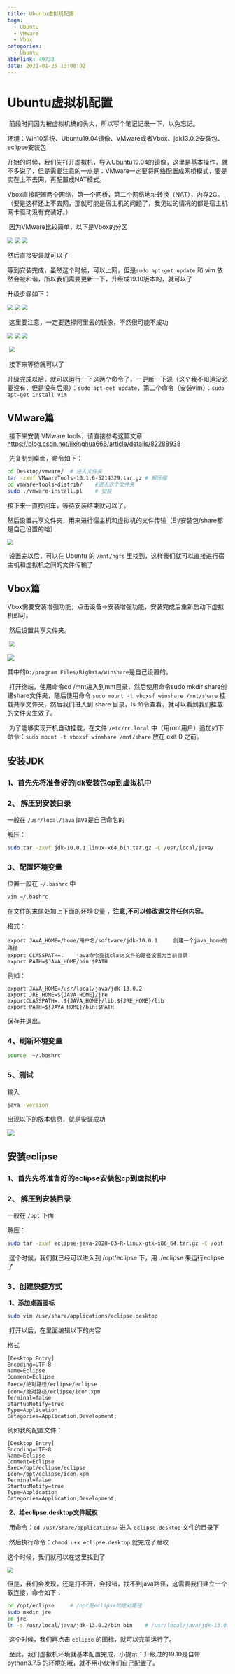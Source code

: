 ```yaml
---
title: Ubuntu虚拟机配置
tags:
  - Ubuntu
  - VMware
  - Vbox
categories:
  - Ubuntu
abbrlink: 49738
date: 2021-01-25 13:08:02
---
```


# Ubuntu虚拟机配置

​	前段时间因为被虚拟机搞的头大，所以写个笔记记录一下，以免忘记。

​	环境：Win10系统、Ubuntu19.04镜像、VMware或者Vbox、jdk13.0.2安装包、eclipse安装包

​	开始的时候，我们先打开虚拟机，导入Ubuntu19.04的镜像，这里是基本操作，就不多说了，但是需要注意的一点是：VMware一定要将网络配置成网桥模式，要是实在上不去网，再配置成NAT模式。

​	Vbox直接配置两个网络，第一个网桥，第二个网络地址转换（NAT），内存2G。（要是这样还上不去网，那就可能是宿主机的问题了，我见过的情况的都是宿主机网卡驱动没有安装好。）

​	因为VMware比较简单，以下是Vbox的分区

<img src="Ubuntu虚拟机配置/1.jpg" style="zoom:80%;" />

<img src="Ubuntu虚拟机配置/2.jpg" style="zoom:80%;" />

<img src="Ubuntu虚拟机配置/3.jpg" style="zoom:80%;" />

然后直接安装就可以了

​	等到安装完成，虽然这个时候，可以上网，但是`sudo apt-get update` 和 vim 依然会被和谐，所以我们需要更新一下，升级成19.10版本的，就可以了

升级步骤如下：

<img src="Ubuntu虚拟机配置/4.jpg" style="zoom:80%;" />

<img src="Ubuntu虚拟机配置/5.png" style="zoom:80%;" />

<img src="Ubuntu虚拟机配置/6.png" style="zoom:80%;" />

​	这里要注意，一定要选择阿里云的镜像，不然很可能不成功

<img src="Ubuntu虚拟机配置/7.png" style="zoom:80%;" />

<img src="Ubuntu虚拟机配置/8.png" style="zoom:80%;" />

<img src="Ubuntu虚拟机配置/9.png" style="zoom:80%;" />

​             	<img src="Ubuntu虚拟机配置/10.png" style="zoom:80%;" />

​	接下来等待就可以了

​	升级完成以后，就可以运行一下这两个命令了，一更新一下源（这个我不知道没必要没有，但是没有后果）：`sudo apt-get update`，第二个命令（安装vim）：`sudo apt-get install vim`

## 	VMware篇

​	接下来安装 VMware tools，请直接参考这篇文章 https://blog.csdn.net/lixinghua666/article/details/82288938

​	先复制到桌面，命令如下：

```bash
cd Desktop/vmware/	# 进入文件夹
tar -zxvf VMwareTools-10.1.6-5214329.tar.gz	# 解压缩
cd vmware-tools-distrib/	#进入这个文件夹
sudo ./vmware-install.pl	# 安装
```

接下来一直按回车，等待安装结束就可以了。

然后设置共享文件夹，用来进行宿主机和虚拟机的文件传输（E:/安装包/share都是自己设置的哈）



<img src="Ubuntu虚拟机配置/11.jpg" style="zoom:80%;" />

​	设置完以后，可以在 Ubuntu 的 `/mnt/hgfs` 里找到，这样我们就可以直接进行宿主机和虚拟机之间的文件传输了

## Vbox篇

​	Vbox需要安装增强功能，点击设备->安装增强功能，安装完成后重新启动下虚拟机即可。

​	然后设置共享文件夹。

​	<img src="Ubuntu虚拟机配置/12.jpg" style="zoom:80%;" />

![](Ubuntu虚拟机配置/13.jpg)

​	其中的`D:/program Files/BigData/winshare`是自己设置的。

​	打开终端，使用命令cd /mnt进入到mnt目录，然后使用命令sudo mkdir share创建share文件夹，随后使用命令 `sudo mount -t vboxsf winshare /mnt/share` 挂载共享文件夹，然后我们进入到 share 目录，ls 命令查看，就可以看到我们挂载的文件夹生效了。

​	为了能够实现开机自动挂载，在文件 `/etc/rc.local` 中（用root用户）追加如下命令：`sudo mount -t vboxsf winshare /mnt/share` 放在 exit 0 之前。

## 安装JDK

### 	1、首先先将准备好的jdk安装包cp到虚拟机中

### 	2、 解压到安装目录

一般在 `/usr/local/java` java是自己命名的

解压：

```bash
sudo tar -zxvf jdk-10.0.1_linux-x64_bin.tar.gz -C /usr/local/java/
```

### 	3、配置环境变量

位置一般在 `~/.bashrc` 中

```bash
vim ~/.bashrc
```

在文件的末尾处加上下面的环境变量 ，**注意,不可以修改源文件任何内容。**

格式：

```
export JAVA_HOME=/home/用户名/software/jdk-10.0.1     创建一个java_home的路径
export CLASSPATH=.    java命令查找class文件的路径设置为当前目录
export PATH=$JAVA_HOME/bin:$PATH
```

例如：

```
export JAVA_HOME=/usr/local/java/jdk-13.0.2
export JRE_HOME=${JAVA_HOME}/jre
exportCLASSPATH=.:${JAVA_HOME}/lib:${JRE_HOME}/lib
export PATH=${JAVA_HOME}/bin:$PATH
```

保存并退出。

### 4、刷新环境变量

```bash
source  ~/.bashrc
```

### 5、测试

输入

```bash
java -version
```

出现以下的版本信息，就是安装成功

![](Ubuntu虚拟机配置/14.jpg)

## 安装eclipse

### 	1、首先先将准备好的eclipse安装包cp到虚拟机中

### 	2、 解压到安装目录

一般在 `/opt` 下面

解压：

```bash
sudo tar -zxvf eclipse-java-2020-03-R-linux-gtk-x86_64.tar.gz -C /opt
```

​	这个时候，我们就已经可以进入到 /opt/eclipse 下，用 ./eclipse 来运行eclipse了

### 3、创建快捷方式	

​	**1、添加桌面图标**

```bash
sudo vim /usr/share/applications/eclipse.desktop
```

​	打开以后，在里面编辑以下的内容

格式

```
[Desktop Entry]
Encoding=UTF-8
Name=Eclipse
Comment=Eclipse
Exec=/绝对路径/eclipse/eclipse
Icon=/绝对路径/eclipse/icon.xpm
Terminal=false
StartupNotify=true
Type=Application
Categories=Application;Development;
```

例如我的配置文件：

```
[Desktop Entry]
Encoding=UTF-8
Name=Eclipse
Comment=Eclipse
Exec=/opt/eclipse/eclipse
Icon=/opt/eclipse/icon.xpm
Terminal=false
StartupNotify=true
Type=Application
Categories=Application;Development;
```

​	**2、给eclipse.desktop文件赋权**

​	用命令：`cd /usr/share/applications/` 进入 `eclipse.desktop` 文件的目录下

​	然后执行命令：`chmod u+x eclipse.desktop` 就完成了赋权

这个时候，我们就可以在这里找到了

<img src="Ubuntu虚拟机配置/15.jpg" style="zoom:80%;" />

​	但是，我们会发现，还是打不开，会报错，找不到java路径，这需要我们建立一个软连接，命令如下：

```bash
cd /opt/eclipse 	# /opt是eclipse的绝对路径
sudo mkdir jre
cd jre
ln -s /usr/local/java/jdk-13.0.2/bin bin	# /usr/local/java/jdk-13.0.2是java安装路径
```

​	这个时候，我们再点击 `eclipse` 的图标，就可以完美运行了。

​	至此，我们虚拟机环境就基本配置完成，小提示：升级过的19.10是自带 python3.7.5 的环境的哦，就不用小伙伴们自己配置了。